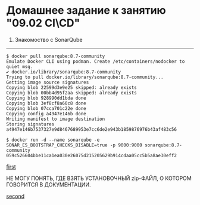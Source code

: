 Домашнее задание к занятию "09.02 CI\CD"
===
1. Знакомоство с SonarQube
---
	$ docker pull sonarqube:8.7-community
	Emulate Docker CLI using podman. Create /etc/containers/nodocker to quiet msg.
	✔ docker.io/library/sonarqube:8.7-community
	Trying to pull docker.io/library/sonarqube:8.7-community...
	Getting image source signatures
	Copying blob 22599d3e9e25 skipped: already exists  
	Copying blob 00bb4d95f2aa skipped: already exists  
	Copying blob 928990dd1bda done  
	Copying blob 3ef8cf8a60c8 done  
	Copying blob 07cca701c22e done  
	Copying config a4947e146b done  
	Writing manifest to image destination
	Storing signatures
	a4947e146b7537327e9d8467689953e7cc6de2e943b1859876976b43af483c56

	$ docker run -d --name sonarqube -e SONAR_ES_BOOTSTRAP_CHECKS_DISABLE=true -p 9000:9000 sonarqube:8.7-community
	059c526604bbe11ca1ea030e26075d215205629b914cdaa05cc5b5a8ae30eff2

[first](img/sq.png)

НЕ МОГУ ПОНЯТЬ, ГДЕ ВЗЯТЬ УСТАНОВОЧНЫЙ zip-ФАЙЛ, О КОТОРОМ ГОВОРИТСЯ В ДОКУМЕНТАЦИИ.

[second](img/doc.png)
